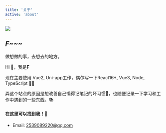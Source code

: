 ```yaml
---
title: '关于'
active: 'about'
---
```


<div class='about'>

<img class='about-logo' src='/images/user.jpg'>

## ***F~~~***

<div class='about-content'>

<p class='about-description'>做想做的事，去想去的地方。</p>

<p>Hi 👋，我是<strong>F</strong></p>

<p>
  现在主要使用 Vue2, Uni-app工作，偶尔写一下React16+, Vue3, Node, TypeScript 😮‍💨
</p>

<p>
  弄这个站点的原因是想改善自己懒得记笔记的坏习惯🐣，也随便记录一下学习和工作中遇到的一些东西。📚
</p>

<div style='margin-top:20px'></div>

#### 在这里可以找到我！📲

<div style='margin-top:10px'></div>

- Email: 2539089220@qq.com

</div>
</div>
